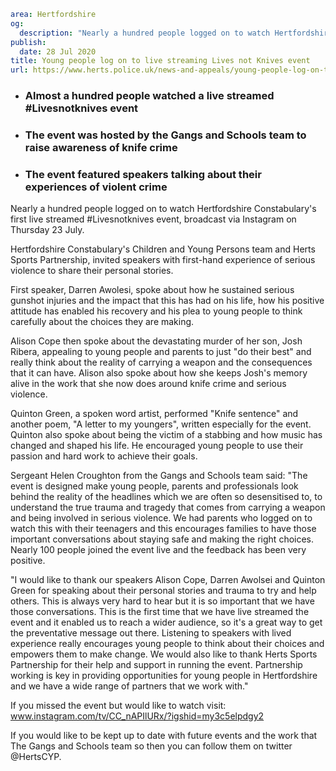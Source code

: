 ```yaml
area: Hertfordshire
og:
  description: "Nearly a hundred people logged on to watch Hertfordshire Constabulary\u2019s first live streamed #Livesnotknives event, broadcast via Instagram on Thursday 23 July."
publish:
  date: 28 Jul 2020
title: Young people log on to live streaming Lives not Knives event
url: https://www.herts.police.uk/news-and-appeals/young-people-log-on-to-live-streaming-lives-not-knives-event-419
```

* ### Almost a hundred people watched a live streamed #Livesnotknives event

 * ### The event was hosted by the Gangs and Schools team to raise awareness of knife crime

 * ### The event featured speakers talking about their experiences of violent crime

Nearly a hundred people logged on to watch Hertfordshire Constabulary's first live streamed #Livesnotknives event, broadcast via Instagram on Thursday 23 July.

Hertfordshire Constabulary's Children and Young Persons team and Herts Sports Partnership, invited speakers with first-hand experience of serious violence to share their personal stories.

First speaker, Darren Awolesi, spoke about how he sustained serious gunshot injuries and the impact that this has had on his life, how his positive attitude has enabled his recovery and his plea to young people to think carefully about the choices they are making.

Alison Cope then spoke about the devastating murder of her son, Josh Ribera, appealing to young people and parents to just "do their best" and really think about the reality of carrying a weapon and the consequences that it can have. Alison also spoke about how she keeps Josh's memory alive in the work that she now does around knife crime and serious violence.

Quinton Green, a spoken word artist, performed "Knife sentence" and another poem, "A letter to my youngers", written especially for the event. Quinton also spoke about being the victim of a stabbing and how music has changed and shaped his life. He encouraged young people to use their passion and hard work to achieve their goals.

Sergeant Helen Croughton from the Gangs and Schools team said: "The event is designed make young people, parents and professionals look behind the reality of the headlines which we are often so desensitised to, to understand the true trauma and tragedy that comes from carrying a weapon and being involved in serious violence. We had parents who logged on to watch this with their teenagers and this encourages families to have those important conversations about staying safe and making the right choices. Nearly 100 people joined the event live and the feedback has been very positive.

"I would like to thank our speakers Alison Cope, Darren Awolsei and Quinton Green for speaking about their personal stories and trauma to try and help others. This is always very hard to hear but it is so important that we have those conversations. This is the first time that we have live streamed the event and it enabled us to reach a wider audience, so it's a great way to get the preventative message out there. Listening to speakers with lived experience really encourages young people to think about their choices and empowers them to make change. We would also like to thank Herts Sports Partnership for their help and support in running the event. Partnership working is key in providing opportunities for young people in Hertfordshire and we have a wide range of partners that we work with."

If you missed the event but would like to watch visit: www.instagram.com/tv/CC_nAPIlURx/?igshid=my3c5elpdgy2

If you would like to be kept up to date with future events and the work that The Gangs and Schools team so then you can follow them on twitter @HertsCYP.
